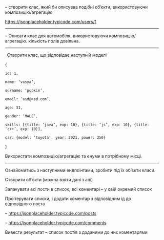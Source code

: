– створити клас, який би описував подібні об’єкти, використовуючи композицію/агрегацію

https://jsonplaceholder.typicode.com/users/1

 ----------------------------------------------------------

– Описати клас для автомобіля, використовуючи композицію/ агрегацію. кількість полів довільна.

 ----------------------------------------------------------

-Створити клас, що відповідає наступній моделі

{

    id: 1,

    name: ‘vasya’,

    surname: ‘pupkin’,

    email: ‘asd@asd.com’,

    age: 31,

    gender: ‘MALE’,

    skills: [{title: ‘java’, exp: 10}, {title: ‘js’, exp: 10}, {title: ‘c++’, exp: 10}],

    car: {model: ‘toyota’, year: 2021, power: 250}

}

Використати композицію/агрегацію та енуми в потрібному місці.

----------------------------------------------------------

Ознайомитись з наступними ендпоінтами, зробити під їх об’єкти класи. 

Створити об’єкти (можна взяти дані з апі)

Запакувати всі пости в список, всі коментарі – у свій окремий список

Проітерувати списки, і додати коментар з відповідним ід до відповідного поста

– https://jsonplaceholder.typicode.com/posts

– https://jsonplaceholder.typicode.com/comments

Вивести результат – список постів з доданими до них коментарями
